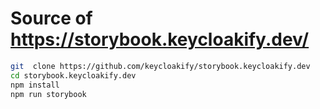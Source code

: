 # Source of https://storybook.keycloakify.dev/

```bash
git  clone https://github.com/keycloakify/storybook.keycloakify.dev
cd storybook.keycloakify.dev
npm install
npm run storybook
```